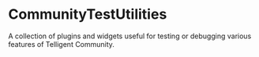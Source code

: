 # CommunityTestUtilities
A collection of plugins and widgets useful for testing or debugging various features of Telligent Community.
